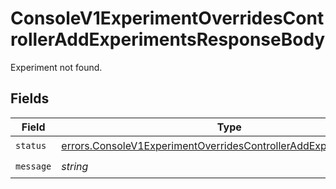 # ConsoleV1ExperimentOverridesControllerAddExperimentsResponseBody

Experiment not found.


## Fields

| Field                                                                                                                                                  | Type                                                                                                                                                   | Required                                                                                                                                               | Description                                                                                                                                            |
| ------------------------------------------------------------------------------------------------------------------------------------------------------ | ------------------------------------------------------------------------------------------------------------------------------------------------------ | ------------------------------------------------------------------------------------------------------------------------------------------------------ | ------------------------------------------------------------------------------------------------------------------------------------------------------ |
| `status`                                                                                                                                               | [errors.ConsoleV1ExperimentOverridesControllerAddExperimentsStatus](../../models/errors/consolev1experimentoverridescontrolleraddexperimentsstatus.md) | :heavy_check_mark:                                                                                                                                     | N/A                                                                                                                                                    |
| `message`                                                                                                                                              | *string*                                                                                                                                               | :heavy_check_mark:                                                                                                                                     | N/A                                                                                                                                                    |